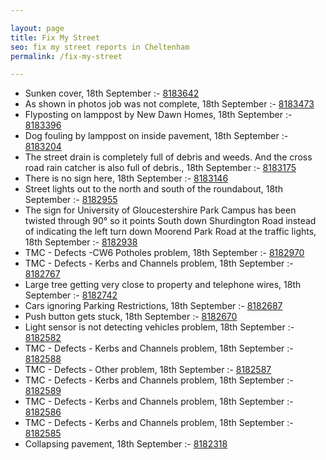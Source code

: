 ```yaml
---

layout: page
title: Fix My Street
seo: fix my street reports in Cheltenham
permalink: /fix-my-street

---
```


<!-- fix_marker starts -->

- Sunken cover, 18th September :- [8183642](https://www.fixmystreet.com/report/8183642)
- As shown in photos job was not complete, 18th September :- [8183473](https://www.fixmystreet.com/report/8183473)
- Flyposting on lamppost by New Dawn Homes, 18th September :- [8183396](https://www.fixmystreet.com/report/8183396)
- Dog fouling by lamppost on inside pavement, 18th September :- [8183204](https://www.fixmystreet.com/report/8183204)
- The street drain is completely full of debris and weeds. And the cross road rain catcher is also full of debris., 18th September :- [8183175](https://www.fixmystreet.com/report/8183175)
- There is no sign here, 18th September :- [8183146](https://www.fixmystreet.com/report/8183146)
- Street lights out to the north and south of the roundabout, 18th September :- [8182955](https://www.fixmystreet.com/report/8182955)
- The sign for University of Gloucestershire Park Campus has been twisted through 90° so it points South down Shurdington Road instead of indicating the left turn down Moorend Park Road at the traffic lights, 18th September :- [8182938](https://www.fixmystreet.com/report/8182938)
- TMC - Defects -CW6 Potholes  problem, 18th September :- [8182970](https://www.fixmystreet.com/report/8182970)
- TMC - Defects - Kerbs and Channels problem, 18th September :- [8182767](https://www.fixmystreet.com/report/8182767)
- Large tree getting very close to property and telephone wires, 18th September :- [8182742](https://www.fixmystreet.com/report/8182742)
- Cars ignoring Parking Restrictions, 18th September :- [8182687](https://www.fixmystreet.com/report/8182687)
- Push button gets stuck, 18th September :- [8182670](https://www.fixmystreet.com/report/8182670)
- Light sensor is not detecting vehicles problem, 18th September :- [8182582](https://www.fixmystreet.com/report/8182582)
- TMC - Defects - Kerbs and Channels problem, 18th September :- [8182588](https://www.fixmystreet.com/report/8182588)
- TMC - Defects - Other problem, 18th September :- [8182587](https://www.fixmystreet.com/report/8182587)
- TMC - Defects - Kerbs and Channels problem, 18th September :- [8182589](https://www.fixmystreet.com/report/8182589)
- TMC - Defects - Kerbs and Channels problem, 18th September :- [8182586](https://www.fixmystreet.com/report/8182586)
- TMC - Defects - Kerbs and Channels problem, 18th September :- [8182585](https://www.fixmystreet.com/report/8182585)
- Collapsing pavement, 18th September :- [8182318](https://www.fixmystreet.com/report/8182318)

<!-- fix_marker ends -->